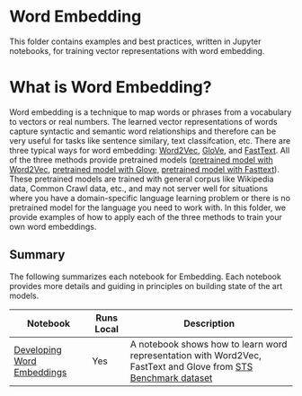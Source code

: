 # Word Embedding

This folder contains examples and best practices, written in Jupyter notebooks, for training vector representations with word embedding. 

# What is Word Embedding?

Word embedding is a technique to map words or phrases from a vocabulary to vectors or real numbers.  The learned vector representations of words capture  syntactic and semantic word relationships and therefore can be very useful for  tasks like sentence similary, text classifcation, etc. There are three typical ways for word embedding: [Word2Vec](https://papers.nips.cc/paper/5021-distributed-representations-of-words-and-phrases-and-their-compositionality.pdf), [GloVe](https://nlp.stanford.edu/pubs/glove.pdf), and [FastText](https://arxiv.org/abs/1607.01759). All of the three methods provide pretrained models ([pretrained model with Word2Vec](https://code.google.com/archive/p/word2vec/), [pretrained model with Glove](https://github.com/stanfordnlp/GloVe), [pretrained model with Fasttext](https://fasttext.cc/docs/en/crawl-vectors.html)). These pretrained models are trained with general corpus like Wikipedia data, Common Crawl data, etc., and may not server well for situations where you have a domain-specific language learning problem or there is no pretrained model for the language you need to work with.  In this folder, we provide examples of how to apply each of the three methods to train your own word embeddings.  


## Summary

The following summarizes each notebook for Embedding. Each notebook provides more details and guiding in principles on building state of the art models.

|Notebook|Runs Local|Description|
|---|---|---|
|[Developing Word Embeddings](embedding_trainer.ipynb)| Yes| A notebook shows how to learn word representation with Word2Vec, FastText and Glove from [STS Benchmark dataset](http://ixa2.si.ehu.es/stswiki/index.php/STSbenchmark#STS_benchmark_dataset_and_companion_dataset) |
